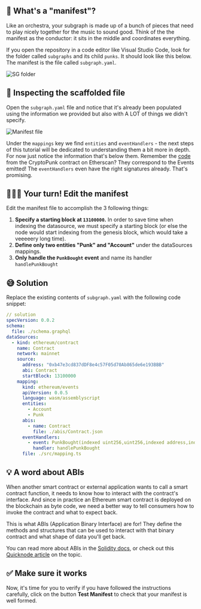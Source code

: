 ## 📜 What's a "manifest"?

Like an orchestra, your subgraph is made up of a bunch of pieces that need to play nicely together for the music to sound good. Think of the the manifest as the conductor: it sits in the middle and coordinates everything.

If you open the repository in a code editor like Visual Studio Code, look for the folder called `subgraphs` and its child `punks`. It should look like this below. The manifest is the file called `subgraph.yaml`.

![SG folder](https://raw.githubusercontent.com/figment-networks/learn-web3-dapp/main/markdown/__images__/the-graph/manifest-01.png)

## 🔎 Inspecting the scaffolded file

Open the `subgraph.yaml` file and notice that it's already been populated using the information we provided but also with A LOT of things we didn't specify.

![Manifest file](https://raw.githubusercontent.com/figment-networks/learn-web3-dapp/main/markdown/__images__/the-graph/manifest-02.png)

Under the `mappings` key we find `entities` and `eventHandlers` - the next steps of this tutorial will be dedicated to understanding them a bit more in depth. For now just notice the information that's below them. Remember the [code](https://etherscan.io/address/0xb47e3cd837dDF8e4c57F05d70Ab865de6e193BBB#code) from the CryptoPunk contract on Etherscan? They correspond to the Events emitted! The `eventHandlers` even have the right signatures already. That's promising.

## 🧑🏼‍💻 Your turn! Edit the manifest

Edit the manifest file to accomplish the 3 following things:

1. **Specify a starting block at `13100000`.** In order to save time when indexing the datasource, we must specify a starting block (or else the node would start indexing from the genesis block, which would take a veeeeery long time).
2. **Define only two entities "Punk" and "Account"** under the dataSources mappings.
3. **Only handle the `PunkBought` event** and name its handler `handlePunkBought`

## 😅 Solution

Replace the existing contents of `subgraph.yaml` with the following code snippet:

```yaml
// solution
specVersion: 0.0.2
schema:
  file: ./schema.graphql
dataSources:
  - kind: ethereum/contract
    name: Contract
    network: mainnet
    source:
      address: "0xb47e3cd837dDF8e4c57F05d70Ab865de6e193BBB"
      abi: Contract
      startBlock: 13100000
    mapping:
      kind: ethereum/events
      apiVersion: 0.0.5
      language: wasm/assemblyscript
      entities:
        - Account
        - Punk
      abis:
        - name: Contract
          file: ./abis/Contract.json
      eventHandlers:
        - event: PunkBought(indexed uint256,uint256,indexed address,indexed address)
          handler: handlePunkBought
      file: ./src/mapping.ts
```

## 💡 A word about ABIs

When another smart contract or external application wants to call a smart contract function, it needs to know how to interact with the contract's interface. And since in practice an Ethereum smart contract is deployed on the blockchain as byte code, we need a better way to tell consumers how to invoke the contract and what to expect back.

This is what ABIs (Application Binary Interface) are for! They define the methods and structures that can be used to interact with that binary contract and what shape of data you'll get back.

You can read more about ABIs in the [Solidity docs](https://docs.soliditylang.org/en/latest/abi-spec.html), or check out this [Quicknode article](https://www.quicknode.com/guides/solidity/what-is-an-abi) on the topic.

## ✅ Make sure it works

Now, it's time for you to verify if you have followed the instructions carefully, click on the button **Test Manifest** to check that your manifest is well formed.
